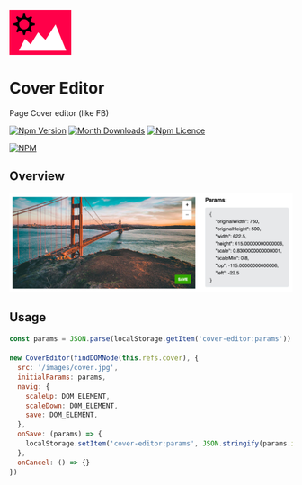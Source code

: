 <p>
  <img src="./images/logo.jpg" height="80" />
</p>

# Cover Editor

Page Cover editor (like FB)

[![Npm Version](https://badge.fury.io/js/cover-editor.svg)](https://www.npmjs.com/package/cover-editor)
[![Month Downloads](https://img.shields.io/npm/dm/cover-editor.svg)](http://npm-stat.com/charts.html?package=cover-editor)
[![Npm Licence](https://img.shields.io/npm/l/cover-editor.svg)](https://www.npmjs.com/package/cover-editor)

[![NPM](https://nodei.co/npm/cover-editor.png?downloads=true&downloadRank=true&stars=true)](https://nodei.co/npm/cover-editor/)


## Overview

![Example](./images/example.jpg)


## Usage

```javascript
const params = JSON.parse(localStorage.getItem('cover-editor:params'))

new CoverEditor(findDOMNode(this.refs.cover), {
  src: '/images/cover.jpg',
  initialParams: params,
  navig: {
    scaleUp: DOM_ELEMENT,
    scaleDown: DOM_ELEMENT,
    save: DOM_ELEMENT,
  },
  onSave: (params) => {
    localStorage.setItem('cover-editor:params', JSON.stringify(params.initialParams))
  },
  onCancel: () => {}
})
```
